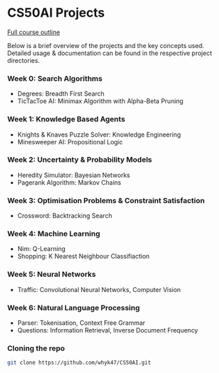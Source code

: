 # CS50AI Projects

[Full course outline](https://cs50.harvard.edu/ai/2020/)

Below is a brief overview of the projects and the key concepts used. Detailed usage & documentation can be found in the respective project directories.

### Week 0: Search Algorithms
- Degrees: Breadth First Search
- TicTacToe AI: Minimax Algorithm with Alpha-Beta Pruning

### Week 1: Knowledge Based Agents
- Knights & Knaves Puzzle Solver: Knowledge Engineering
- Minesweeper AI: Propositional Logic

### Week 2: Uncertainty & Probability Models
- Heredity Simulator: Bayesian Networks
- Pagerank Algorithm: Markov Chains

### Week 3: Optimisation Problems & Constraint Satisfaction
- Crossword: Backtracking Search

### Week 4: Machine Learning
- Nim: Q-Learning
- Shopping: K Nearest Neighbour Classifiaction

### Week 5: Neural Networks
- Traffic: Convolutional Neural Networks, Computer Vision

### Week 6: Natural Language Processing
- Parser: Tokenisation, Context Free Grammar
- Questions: Information Retrieval, Inverse Document Frequency

### Cloning the repo
```bash
git clone https://github.com/whyk47/CS50AI.git
```
